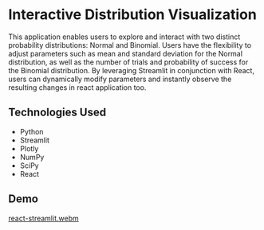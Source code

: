 # Interactive Distribution Visualization

This application enables users to explore and interact with two distinct probability distributions: Normal and Binomial. Users have the flexibility to adjust parameters such as mean and standard deviation for the Normal distribution, as well as the number of trials and probability of success for the Binomial distribution. By leveraging Streamlit in conjunction with React, users can dynamically modify parameters and instantly observe the resulting changes in react application too.

## Technologies Used

- Python
- Streamlit
- Plotly
- NumPy
- SciPy
- React

## Demo
[react-streamlit.webm](https://github.com/psankhe28/react-streamlit-integration/assets/84843461/3f49e294-bf5d-46b5-9d0e-8fa16547fa36)


